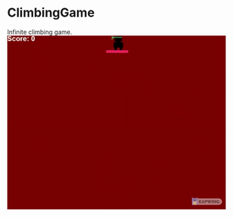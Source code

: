 # ClimbingGame
Infinite climbing game. 
![alt text](https://github.com/JustinPLee/ClimbingGame/blob/main/example-gameplay.gif?raw=true)
